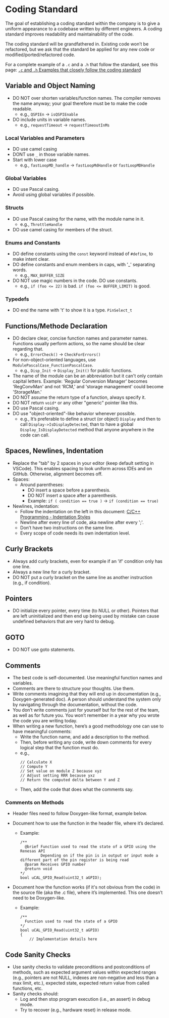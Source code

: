# Coding Standard

The goal of establishing a coding standard within the company is to give a uniform appearance to a codebase written by different engineers. A coding standard improves readability and maintainability of the code.

The coding standard will be grandfathered in. Existing code won’t be refactored, but we ask that the standard be applied for any new code or modified/ported/refactored code.

For a complete example of a `.c` and a `.h` that follow the standard, see this page: [`.c` and `.h` Examples that closely follow the coding standard](link-to-example)

## Variable and Object Naming

- DO NOT over shorten variables/function names. The compiler removes the name anyway; your goal therefore must be to make the code readable.
  - e.g., `QSPIEn` → `isQSPIEnable`
- DO include units in variable names.
  - e.g., `requestTimeout` → `requestTimeoutInMs`

### Local Variables and Parameters

- DO use camel casing
- DONT use `_` in those variable names.
- Start with lower case
  - e.g., `fastLoopMD_handle` → `fastLoopMdHandle` or `fastLoopMDHandle`

### Global Variables

- DO use Pascal casing.
- Avoid using global variables if possible.

### Structs

- DO use Pascal casing for the name, with the module name in it.
  - e.g., `ThrottleHandle`
- DO use camel casing for members of the struct.

### Enums and Constants

- DO define constants using the `const` keyword instead of `#define`, to make intent clear.
- DO define constants and enum members in caps, with '_' separating words.
  - e.g., `MAX_BUFFER_SIZE`
- DO NOT use magic numbers in the code. DO use constants.
  - e.g., `if (foo <= 22)` is bad. `if (foo <= BUFFER_LIMIT)` is good.

### Typedefs

- DO end the name with 't' to show it is a type. `PinSelect_t`

## Functions/Methode Declaration

- DO declare clear, concise function names and parameter names. Functions usually perform actions, so the name should be clear regarding that.
  - e.g., `ErrorCheck()` → `CheckForErrors()`
- For non-object-oriented languages, use `ModulePascalCase_FunctionPascalCase`.
  - e.g., `Disp_Init` → `Display_Init()` for public functions.
- The name of the module can be an abbreviation but it can't only contain capital letters. Example: 'Regular Conversion Manager' becomes 'RegConvMan' and not 'RCM,' and 'storage management' could become 'StorageMan.'
- DO NOT assume the return type of a function, always specify it.
- DO NOT return `void*` or any other "generic" pointer like this.
- DO use Pascal casing.
- DO use "object-oriented"-like behavior whenever possible.
  - e.g., It’s preferable to define a struct (or object) `Display` and then to call `Display->IsDisplayDetected`, than to have a global `Display_IsDisplayDetected` method that anyone anywhere in the code can call.
  
## Spaces, Newlines, Indentation

- Replace the "tab" by 2 spaces in your editor (keep default setting in VSCode). This enables spacing to look uniform across IDEs and on GitHub. Otherwise, alignment becomes off.
- Spaces:
  - Around parentheses:
    - DO insert a space before a parenthesis.
    - DO NOT insert a space after a parenthesis.
    - Example: `if ( condition == true )` → `if (condition == true)`
- Newlines, indentation:
  - Follow the indentation on the left in this document: [C/C++ Programming - Indentation Styles](indentation-link)
  - Newline after every line of code, aka newline after every ';'.
  - Don’t have two instructions on the same line.
  - Every scope of code needs its own indentation level.

## Curly Brackets

- Always add curly brackets, even for example if an 'if' condition only has one line.
- Always a new line for a curly bracket.
- DO NOT put a curly bracket on the same line as another instruction (e.g., if condition).

## Pointers

- DO initialize every pointer, every time (to NULL or other). Pointers that are left uninitialized and then end up being used by mistake can cause undefined behaviors that are very hard to debug.

## GOTO

- DO NOT use goto statements.

## Comments

- The best code is self-documented. Use meaningful function names and variables.
- Comments are there to structure your thoughts. Use them.
- Write comments imagining that they will end up in documentation (e.g., Doxygen-generated doc). A person should understand the system only by navigating through the documentation, without the code.
- You don’t write comments just for yourself but for the rest of the team, as well as for future you. You won’t remember in a year why you wrote the code you are writing today.
- When writing a new function, here’s a good methodology one can use to have meaningful comments:
  - Write the function name, and add a description to the method.
  - Then, before writing any code, write down comments for every logical step that the function must do.
  - e.g.,
    ```
    // Calculate X
    // Compute Y
    // Set value on module Z because xyz
    // Adjust setting RRR because yxz
    // Return the computed delta between Y and Z
    ```
  - Then, add the code that does what the comments say.

### Comments on Methods

- Header files need to follow Doxygen-like format, example below.
- Document how to use the function in the header file, where it’s declared.
  - Example:
    ```
    /**
      @brief Function used to read the state of a GPIO using the Renesas API
             Depending on if the pin is in output or input mode a different part of the pin register is being read
      @param Receives GPIO number
      @return void
    */
    bool uCAL_GPIO_Read(uint32_t aGPIO);
    ```

- Document how the function works (if it's not obvious from the code) in the source file (aka the .c file), where it’s implemented. This one doesn’t need to be Doxygen-like.
  - Example:
    ```
    /**
      Function used to read the state of a GPIO
    */
    bool uCAL_GPIO_Read(uint32_t aGPIO)
    {
        // Implementation details here
    ```

## Code Sanity Checks

- Use sanity checks to validate preconditions and postconditions of methods, such as expected argument values within expected ranges (e.g., pointers are not NULL, indexes are non-negative and less than a max limit, etc.), expected state, expected return value from called functions, etc.
- Sanity checks should:
  - Log and then stop program execution (i.e., an assert) in debug mode.
  - Try to recover (e.g., hardware reset) in release mode.